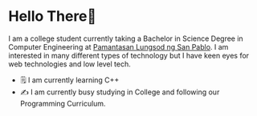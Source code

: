 # Hello There👋

I am a college student currently taking a Bachelor in Science Degree in Computer
Engineering at [Pamantasan Lungsod ng San Pablo][DLSP]. I am interested in many
different types of technology but I have keen eyes for web technologies and low level tech.

* 🗒️ I am currently learning C++
* ✍️  I am currently busy studying in College and following our Programming Curriculum.

[DLSP]: https://www.facebook.com/PLSPOfficialFBPage
